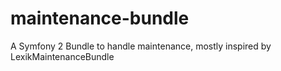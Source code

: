 maintenance-bundle
==================

A Symfony 2 Bundle to handle maintenance, mostly inspired by LexikMaintenanceBundle
